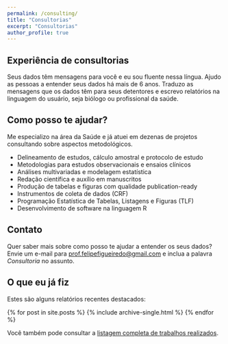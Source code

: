 ```yaml
---
permalink: /consulting/
title: "Consultorias"
excerpt: "Consultorias"
author_profile: true
---
```


## Experiência de consultorias

Seus dados têm mensagens para você e eu sou fluente nessa língua.
Ajudo as pessoas a entender seus dados há mais de 6 anos.
Traduzo as mensagens que os dados têm para seus detentores e escrevo relatórios na linguagem do usuário, seja biólogo ou profissional da saúde.

## Como posso te ajudar?

Me especializo na área da Saúde e já atuei em dezenas de projetos consultando sobre aspectos metodológicos.

- Delineamento de estudos, cálculo amostral e protocolo de estudo
- Metodologias para estudos observacionais e ensaios clínicos
- Análises multivariadas e modelagem estatística
- Redação científica e auxílio em manuscritos
- Produção de tabelas e figuras com qualidade publication-ready
- Instrumentos de coleta de dados (CRF)
- Programação Estatística de Tabelas, Listagens e Figuras (TLF)
- Desenvolvimento de software na linguagem R

## Contato

Quer saber mais sobre como posso te ajudar a entender os seus dados?
Envie um e-mail para [prof.felipefigueiredo@gmail.com](mailto:prof.felipefigueiredo@gmail.com) e inclua a palavra _Consultoria_ no assunto.

## O que eu já fiz

Estes são alguns relatórios recentes destacados:

{% for post in site.posts %}
  {% include archive-single.html %}
{% endfor %}

Você também pode consultar a [listagem completa de trabalhos realizados][].

[listagem completa de trabalhos realizados]: /portfolio/full
